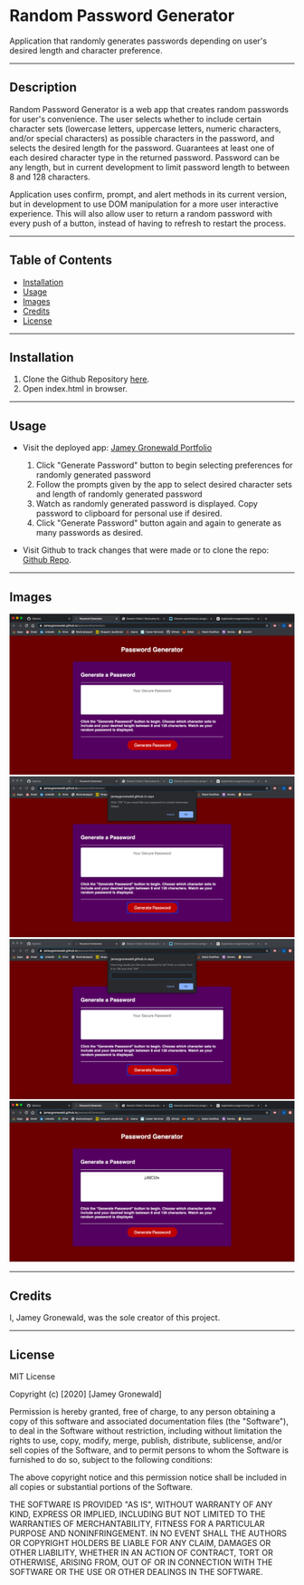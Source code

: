 # Random Password Generator

Application that randomly generates passwords depending on user's desired length and character preference. 

---

## Description

Random Password Generator is a web app that creates random passwords for user's convenience. The user selects whether to include certain character sets (lowercase letters, uppercase letters, numeric characters, and/or special characters) as possible characters in the password, and selects the desired length for the password. Guarantees at least one of each desired character type in the returned password. Password can be any length, but in current development to limit password length to between 8 and 128 characters.

Application uses confirm, prompt, and alert methods in its current version, but in development to use DOM manipulation for a more user interactive experience. This will also allow user to return a random password with every push of a button, instead of having to refresh to restart the process.

---

## Table of Contents

* [Installation](#Installation)
* [Usage](#Usage)
* [Images](#Images)
* [Credits](#Credits)
* [License](#License)

---

## Installation

1. Clone the Github Repository [here](https://github.com/jameygronewald/passwordGenerator).
2. Open index.html in browser.

---

## Usage
* Visit the deployed app: [Jamey Gronewald Portfolio](https://jameygronewald.github.io/passwordGenerator/)
    1. Click "Generate Password" button to begin selecting preferences for randomly generated password
    2. Follow the prompts given by the app to select desired character sets and length of randomly generated password
    3. Watch as randomly generated password is displayed. Copy password to clipboard for personal use if desired.
    4. Click "Generate Password" button again and again to generate as many passwords as desired.


* Visit Github to track changes that were made or to clone the repo: [Github Repo](https://github.com/jameygronewald/passwordGenerator).



---

## Images

![App On Window Load](assets/demoImages/appOnload.png)
![User Confirm](assets/demoImages/userConfirm.png)
![User Prompt](assets/demoImages/userPrompt.png)
![App with Generated Password](assets/demoImages/passwordGenerated.png)

---

## Credits
I, Jamey Gronewald, was the sole creator of this project.

---

## License

MIT License

Copyright (c) [2020] [Jamey Gronewald]

Permission is hereby granted, free of charge, to any person obtaining a copy of this software and associated documentation files (the "Software"), to deal in the Software without restriction, including without limitation the rights to use, copy, modify, merge, publish, distribute, sublicense, and/or sell copies of the Software, and to permit persons to whom the Software is furnished to do so, subject to the following conditions:

The above copyright notice and this permission notice shall be included in all copies or substantial portions of the Software.

THE SOFTWARE IS PROVIDED "AS IS", WITHOUT WARRANTY OF ANY KIND, EXPRESS OR IMPLIED, INCLUDING BUT NOT LIMITED TO THE WARRANTIES OF MERCHANTABILITY, FITNESS FOR A PARTICULAR PURPOSE AND NONINFRINGEMENT. IN NO EVENT SHALL THE AUTHORS OR COPYRIGHT HOLDERS BE LIABLE FOR ANY CLAIM, DAMAGES OR OTHER LIABILITY, WHETHER IN AN ACTION OF CONTRACT, TORT OR OTHERWISE, ARISING FROM, OUT OF OR IN CONNECTION WITH THE SOFTWARE OR THE USE OR OTHER DEALINGS IN THE SOFTWARE.

